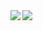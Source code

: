 <img align="left" src="https://github-readme-stats.mokuichi147.vercel.app/api/?username=Mokuichi147&count_private=true&show_icons=true&theme=tokyonight&hide_border=true&cache=0" />

<img align="left" src="https://github-readme-stats.mokuichi147.vercel.app/api/top-langs/?username=Mokuichi147&layout=compact&theme=tokyonight&hide_border=true&cache=0" />
